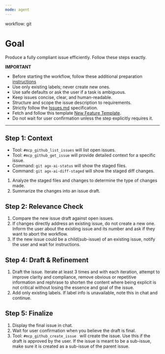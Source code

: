 ```yaml
---
mode: agent
---
```

workflow: git

# Goal
Produce a fully compliant issue efficiently. Follow these steps exactly.

**IMPORTANT**
- Before starting the workflow, follow these additional preparation [instructions](../tasks/prepare.instructions.md)
- Use only existing labels; never create new ones.
- Use safe defaults or ask the user if a task is ambiguous.
- Keep issues concise, clear, and human-readable.
- Structure and scope the issue description to requirements.
- Strictly follow the [Issues.md](../../../docs/conventions/Issues.md) specification.
- Fetch and follow this template [New Feature Template](https://raw.githubusercontent.com/AgilianX/.github/refs/heads/master/.github/ISSUE_TEMPLATE/feature.yml).
- Do not wait for user confirmation unless the step explicitly requires it.

---

## Step 1: Context
- Tool: `#mcp_github_list_issues` will list open issues.
- Tool: `#mcp_github_get_issue` will provide detailed context for a specific issue.
- Command: `git agx-ai-status` will show the staged files.
- Command: `git agx-ai-diff-staged` will show the staged diff changes.
1. Analyze the staged files and changes to determine the type of changes made.
2. Summarize the changes into an issue draft.

## Step 2: Relevance Check
1. Compare the new issue draft against open issues.
2. If changes directly address an existing issue, do not create a new one.
   Inform the user about the existing issue and its number and ask if they want to abort the workflow.
3. If the new issue could be a child(sub-issue) of an existing issue, notify the user and wait for instructions.

## Step 4: Draft & Refinement
1. Draft the issue. Iterate at least 3 times and with each iteration, attempt to improve clarity and compliance,
remove obvious or repetitive information and rephrase to shorten the content where being explicit is not critical
without losing the essence and goal of the issue.
2. Add only existing labels. If label info is unavailable, note this in chat and continue.

## Step 5: Finalize
1. Display the final issue in chat.
2. Wait for user confirmation when you believe the draft is final.
3. Tool: `#mcp_github_create_issue ` will create the issue.
   Use this if the draft is approved by the user.
   If the issue is meant to be a sub-issue, make sure it is created as a sub-issue of the parent issue.
